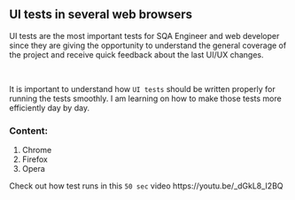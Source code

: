 <html>
  
  <body>
  <h2>UI tests in several web browsers</h2>

  <div>
  <p>UI tests are the most important tests for SQA Engineer and web developer since they are giving the opportunity to understand the general coverage of the project and receive quick feedback about the last UI/UX changes.</p>
    <br>
  <p>It is important to understand how <code>UI tests</code> should be written properly for running the tests smoothly. I am learning on how to make those tests more efficiently day by day.</p>
  
  <h3>Content:</h3>
 
  <ol>
    <li>Chrome</li>
    <li>Firefox</li>
    <li>Opera</li>
  </ol>
 
  <p>Check out how test runs in this <code>50 sec</code> video https://youtu.be/_dGkL8_I2BQ</p>
  </div>
  
  </body>
 </html>
